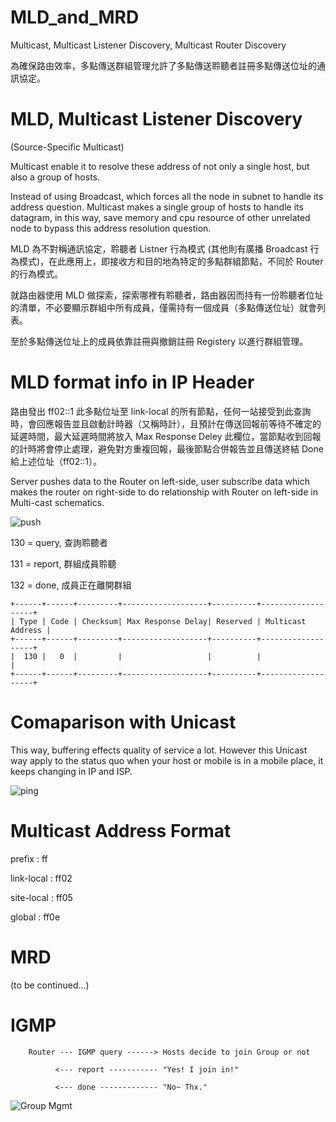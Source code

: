 # MLD_and_MRD
Multicast, Multicast Listener Discovery, Multicast Router Discovery

為確保路由效率，多點傳送群組管理允許了多點傳送聆聽者註冊多點傳送位址的通訊協定。

# MLD, Multicast Listener Discovery

(Source-Specific Multicast)

Multicast enable it to resolve these address of not only a single host, but also a group of hosts.

Instead of using Broadcast, which forces all the node in subnet to handle its address question. Multicast makes a single group of hosts to handle its datagram, in this way, save memory and cpu resource of other unrelated node to bypass this address resolution question. 

MLD 為不對稱通訊協定，聆聽者 Listner 行為模式 (其他則有廣播 Broadcast 行為模式)，在此應用上，即接收方和目的地為特定的多點群組節點，不同於 Router 的行為模式。

就路由器使用 MLD 做探索，探索哪裡有聆聽者，路由器因而持有一份聆聽者位址的清單，不必要顯示群組中所有成員，僅需持有一個成員（多點傳送位址）就會列表。

至於多點傳送位址上的成員依靠註冊與撤銷註冊 Registery 以進行群組管理。

# MLD format info in IP Header

路由發出 ff02::1 此多點位址至 link-local 的所有節點，任何一站接受到此查詢時，會回應報告並且啟動計時器（又稱時計），且預計在傳送回報前等待不確定的延遲時間，最大延遲時間將放入 Max Response Deley 此欄位，當節點收到回報的計時將會停止處理，避免對方重複回報，最後節點合併報告並且傳送終結 Done 給上述位址（ff02::1）。

Server pushes data to the Router on left-side, user subscribe data which makes the router on right-side to do relationship with Router on left-side in Multi-cast schematics.

![push](https://www.techritual.com/wp-content/uploads/2016/08/multicast-e1471602018400.jpg)


130 = query, 查詢聆聽者

131 = report, 群組成員聆聽

132 = done, 成員正在離開群組

    +------+------+---------+-------------------+----------+-------------------+
    | Type | Code | Checksum| Max Response Delay| Reserved | Multicast Address |
    +------+------+---------+-------------------+----------+-------------------+
    |  130 |   0  |         |                   |          |                   |
    +------+------+---------+-------------------+----------+-------------------+
    
# Comaparison with Unicast

This way, buffering effects quality of service a lot.
However this Unicast way apply to the status quo when your host or mobile is in a mobile place, it keeps changing in IP and ISP.

![ping](https://www.techritual.com/wp-content/uploads/2016/08/unicast-e1471602066630.jpg)

# Multicast Address Format

prefix : ff

link-local : ff02

site-local : ff05

global : ff0e

# MRD

(to be continued...)

# IGMP

        Router --- IGMP query ------> Hosts decide to join Group or not
        
              <--- report ----------- "Yes! I join in!"
              
              <--- done ------------- "No~ Thx."

![Group Mgmt](https://www.jannet.hk/content/public/upload/igmp/01.png)
